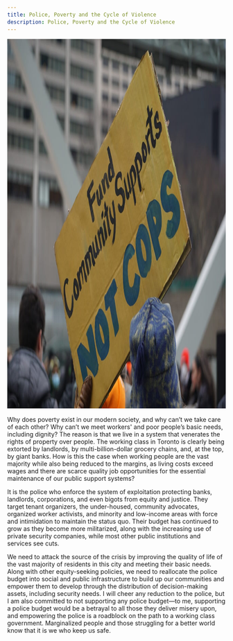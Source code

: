 ```yaml
---
title: Police, Poverty and the Cycle of Violence
description: Police, Poverty and the Cycle of Violence
---
```


<img
    src="./../img/police-poverty-and-the-cycle-of-violence.jpg"
    alt="Municipal Socialist Alliance Candidate for Scarborough Southwest, Ward 20"
    width="1280"
    height="853"
  />

Why does poverty exist in our modern society, and why can’t we take care of each other? Why can’t we meet workers' and poor people’s basic needs, including dignity? The reason is that we live in a system that venerates the rights of property over people. The working class in Toronto is clearly being extorted by landlords, by multi-billion-dollar grocery chains, and, at the top, by giant banks. How is this the case when working people are the vast majority while also being reduced to the margins, as living costs exceed wages and there are scarce quality job opportunities for the essential maintenance of our public support systems?

It is the police who enforce the system of exploitation protecting banks, landlords, corporations, and even bigots from equity and justice. They target tenant organizers, the under-housed, community advocates, organized worker activists, and minority and low-income areas with force and intimidation to maintain the status quo. Their budget has continued to grow as they become more militarized, along with the increasing use of private security companies, while most other public institutions and services see cuts.

We need to attack the source of the crisis by improving the quality of life of the vast majority of residents in this city and meeting their basic needs. Along with other equity-seeking policies, we need to reallocate the police budget into social and public infrastructure to build up our communities and empower them to develop through the distribution of decision-making assets, including security needs. I will cheer any reduction to the police, but I am also committed to not supporting any police budget—to me, supporting a police budget would be a betrayal to all those they deliver misery upon, and empowering the police is a roadblock on the path to a working class government. Marginalized people and those struggling for a better world know that it is we who keep us safe.
